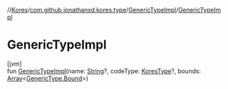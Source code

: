 //[Kores](../../../index.md)/[com.github.jonathanxd.kores.type](../index.md)/[GenericTypeImpl](index.md)/[GenericTypeImpl](-generic-type-impl.md)

# GenericTypeImpl

[jvm]\
fun [GenericTypeImpl](-generic-type-impl.md)(name: [String](https://kotlinlang.org/api/latest/jvm/stdlib/kotlin/-string/index.html)?, codeType: [KoresType](../-kores-type/index.md)?, bounds: [Array](https://kotlinlang.org/api/latest/jvm/stdlib/kotlin/-array/index.html)<[GenericType.Bound](../-generic-type/-bound/index.md)>)
